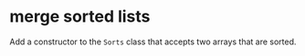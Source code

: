 # merge sorted lists

Add a constructor to the `Sorts` class that accepts two
arrays that are sorted. 
